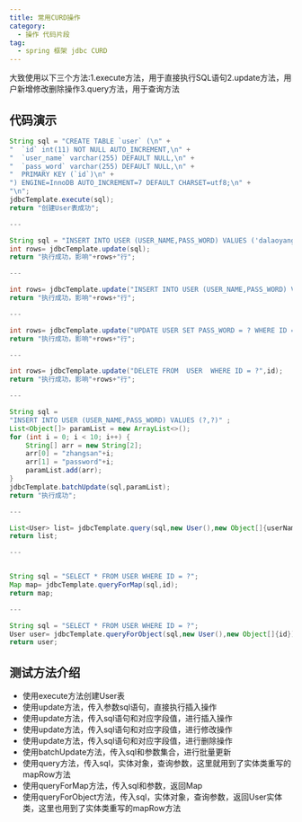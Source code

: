 ```yaml
---
title: 常用CURD操作
category:
  - 操作 代码片段
tag:
  - spring 框架 jdbc CURD
---
```


大致使用以下三个方法:1.execute方法，用于直接执行SQL语句2.update方法，用户新增修改删除操作3.query方法，用于查询方法

## 代码演示
```java
String sql = "CREATE TABLE `user` (\n" +
"  `id` int(11) NOT NULL AUTO_INCREMENT,\n" +
"  `user_name` varchar(255) DEFAULT NULL,\n" +
"  `pass_word` varchar(255) DEFAULT NULL,\n" +
"  PRIMARY KEY (`id`)\n" +
") ENGINE=InnoDB AUTO_INCREMENT=7 DEFAULT CHARSET=utf8;\n" +
"\n";
jdbcTemplate.execute(sql);
return "创建User表成功";

---

String sql = "INSERT INTO USER (USER_NAME,PASS_WORD) VALUES ('dalaoyang','123')";
int rows= jdbcTemplate.update(sql);
return "执行成功，影响"+rows+"行";

---

int rows= jdbcTemplate.update("INSERT INTO USER (USER_NAME,PASS_WORD) VALUES (?,?)",userName,passWord);
return "执行成功，影响"+rows+"行";

---

int rows= jdbcTemplate.update("UPDATE USER SET PASS_WORD = ? WHERE ID = ?",passWord,id);
return "执行成功，影响"+rows+"行";

---

int rows= jdbcTemplate.update("DELETE FROM  USER  WHERE ID = ?",id);
return "执行成功，影响"+rows+"行";

---

String sql =
"INSERT INTO USER (USER_NAME,PASS_WORD) VALUES (?,?)" ;
List<Object[]> paramList = new ArrayList<>();
for (int i = 0; i < 10; i++) {
    String[] arr = new String[2];
    arr[0] = "zhangsan"+i;
    arr[1] = "password"+i;
    paramList.add(arr);
}
jdbcTemplate.batchUpdate(sql,paramList);
return "执行成功";

---

List<User> list= jdbcTemplate.query(sql,new User(),new Object[]{userName});
return list;

---


String sql = "SELECT * FROM USER WHERE ID = ?";
Map map= jdbcTemplate.queryForMap(sql,id);
return map;

---

String sql = "SELECT * FROM USER WHERE ID = ?";
User user= jdbcTemplate.queryForObject(sql,new User(),new Object[]{id});
return user;

```

## 测试方法介绍
- 使用execute方法创建User表
- 使用update方法，传入参数sql语句，直接执行插入操作
- 使用update方法，传入sql语句和对应字段值，进行插入操作
- 使用update方法，传入sql语句和对应字段值，进行修改操作
- 使用update方法，传入sql语句和对应字段值，进行删除操作
- 使用batchUpdate方法，传入sql和参数集合，进行批量更新
- 使用query方法，传入sql，实体对象，查询参数，这里就用到了实体类重写的mapRow方法
- 使用queryForMap方法，传入sql和参数，返回Map
- 使用queryForObject方法，传入sql，实体对象，查询参数，返回User实体类，这里也用到了实体类重写的mapRow方法
